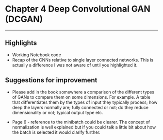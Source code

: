 
# Chapter 4 Deep Convolutional GAN (DCGAN)
---
  ## Highlights
  * Working Notebook code
  * Recap of the CNNs relative to single layer connected networks. This is actually
    a difference I was not aware of until you highlighted it.


  ## Suggestions for improvement
  
  *  Please add in the book somewhere a comparison of the different types of GANs to compare them on some
   dimensions. For example. A table that differentiates them by the types of input they typically process; how deep the layers
    normally are; fully connected or not; do they reduce dimensionality or not; typical output type etc.

  * Page 6 - reference to the minibatch could be clearer. The concept of normalization is well explained but if you could talk a little bit about how the batch is selected it would clarify further.
